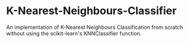 # K-Nearest-Neighbours-Classifier
An implementation of K-Nearest Neighbours Classification from scratch without using the scikit-learn's KNNClassifier function.
